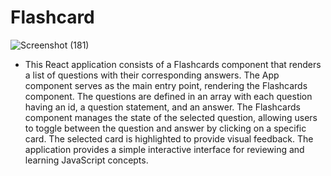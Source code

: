 # Flashcard

 ![Screenshot (181)](https://github.com/naleilan/flashcard/assets/7776224/927af8eb-db88-4ad6-811f-b996bd1d9442)
 
* This React application consists of a Flashcards component that renders a list of questions with their corresponding answers. The App component serves as the main entry point, rendering the Flashcards component. The questions are defined in an array with each question having an id, a question statement, and an answer. The Flashcards component manages the state of the selected question, allowing users to toggle between the question and answer by clicking on a specific card. The selected card is highlighted to provide visual feedback. The application provides a simple interactive interface for reviewing and learning JavaScript concepts.
